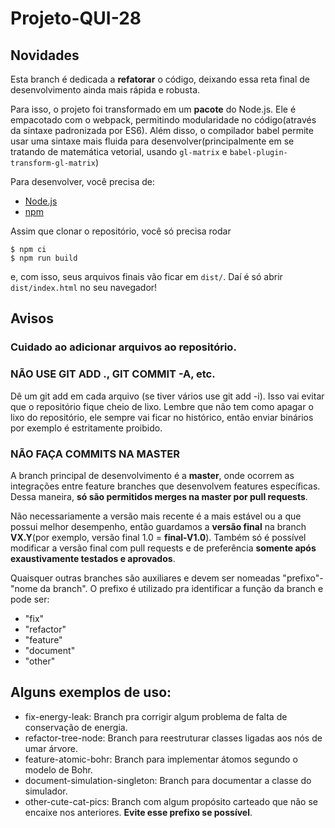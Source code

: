 # Projeto-QUI-28

## Novidades
Esta branch é dedicada a **refatorar** o código, deixando essa reta final de desenvolvimento ainda mais rápida e robusta.

Para isso, o projeto foi transformado em um **pacote** do Node.js. Ele é empacotado com o webpack, permitindo modularidade no código(através da sintaxe padronizada por ES6).
Além disso, o compilador babel permite usar uma sintaxe mais fluida para desenvolver(principalmente em se tratando
 de matemática vetorial, usando `gl-matrix` e `babel-plugin-transform-gl-matrix`)

Para desenvolver, você precisa de:
 - [Node.js](https://nodejs.org/en/)
 - [npm](https://www.npmjs.com/)

Assim que clonar o repositório, você só precisa rodar 
```shell script
$ npm ci
$ npm run build
```

e, com isso, seus arquivos finais vão ficar em `dist/`. Daí é só abrir `dist/index.html` no seu navegador!

## Avisos

### Cuidado ao adicionar arquivos ao repositório.

### NÃO USE GIT ADD ., GIT COMMIT -A, etc.

Dê um git add em cada arquivo (se tiver vários use git add -i). Isso vai evitar que o repositório fique cheio de lixo. 
Lembre que não tem como apagar o lixo do repositório, ele sempre vai ficar no histórico, então enviar binários por 
exemplo é estritamente proibido.

### NÃO FAÇA COMMITS NA MASTER

A branch principal de desenvolvimento é a **master**, onde ocorrem as integrações entre feature branches que desenvolvem 
features específicas. Dessa maneira, **só são permitidos merges na master por pull requests**.

Não necessariamente a versão mais recente é a mais estável ou a que possui melhor desempenho, então guardamos 
a **versão final** na branch **VX.Y**(por exemplo, versão final 1.0 = **final-V1.0**). Também só é possível modificar a versão final
com pull requests e de preferência **somente após exaustivamente testados e aprovados**.
    
Quaisquer outras branches são auxiliares e devem ser nomeadas "prefixo"-"nome da branch". O prefixo é utilizado pra
identificar a função da branch e pode ser:
- "fix"
- "refactor"
- "feature"
- "document"
- "other"

## Alguns exemplos de uso:

* fix-energy-leak: Branch pra corrigir algum problema de falta de conservação de energia.
* refactor-tree-node: Branch para reestruturar classes ligadas aos nós de umar árvore.
* feature-atomic-bohr: Branch para implementar átomos segundo o modelo de Bohr.
* document-simulation-singleton: Branch para documentar a classe do simulador.
* other-cute-cat-pics: Branch com algum propósito carteado que não se encaixe nos anteriores. **Evite esse prefixo se possível**. 





